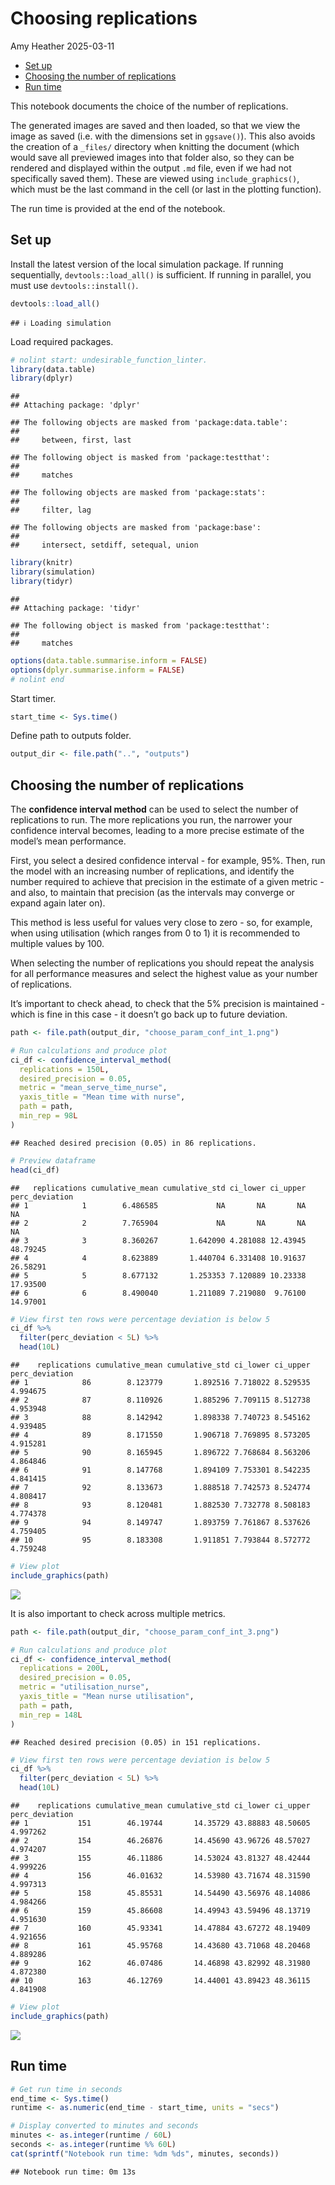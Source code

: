 Choosing replications
================
Amy Heather
2025-03-11

- [Set up](#set-up)
- [Choosing the number of
  replications](#choosing-the-number-of-replications)
- [Run time](#run-time)

This notebook documents the choice of the number of replications.

The generated images are saved and then loaded, so that we view the
image as saved (i.e. with the dimensions set in `ggsave()`). This also
avoids the creation of a `_files/` directory when knitting the document
(which would save all previewed images into that folder also, so they
can be rendered and displayed within the output `.md` file, even if we
had not specifically saved them). These are viewed using
`include_graphics()`, which must be the last command in the cell (or
last in the plotting function).

The run time is provided at the end of the notebook.

## Set up

Install the latest version of the local simulation package. If running
sequentially, `devtools::load_all()` is sufficient. If running in
parallel, you must use `devtools::install()`.

``` r
devtools::load_all()
```

    ## ℹ Loading simulation

Load required packages.

``` r
# nolint start: undesirable_function_linter.
library(data.table)
library(dplyr)
```

    ## 
    ## Attaching package: 'dplyr'

    ## The following objects are masked from 'package:data.table':
    ## 
    ##     between, first, last

    ## The following object is masked from 'package:testthat':
    ## 
    ##     matches

    ## The following objects are masked from 'package:stats':
    ## 
    ##     filter, lag

    ## The following objects are masked from 'package:base':
    ## 
    ##     intersect, setdiff, setequal, union

``` r
library(knitr)
library(simulation)
library(tidyr)
```

    ## 
    ## Attaching package: 'tidyr'

    ## The following object is masked from 'package:testthat':
    ## 
    ##     matches

``` r
options(data.table.summarise.inform = FALSE)
options(dplyr.summarise.inform = FALSE)
# nolint end
```

Start timer.

``` r
start_time <- Sys.time()
```

Define path to outputs folder.

``` r
output_dir <- file.path("..", "outputs")
```

## Choosing the number of replications

The **confidence interval method** can be used to select the number of
replications to run. The more replications you run, the narrower your
confidence interval becomes, leading to a more precise estimate of the
model’s mean performance.

First, you select a desired confidence interval - for example, 95%.
Then, run the model with an increasing number of replications, and
identify the number required to achieve that precision in the estimate
of a given metric - and also, to maintain that precision (as the
intervals may converge or expand again later on).

This method is less useful for values very close to zero - so, for
example, when using utilisation (which ranges from 0 to 1) it is
recommended to multiple values by 100.

When selecting the number of replications you should repeat the analysis
for all performance measures and select the highest value as your number
of replications.

It’s important to check ahead, to check that the 5% precision is
maintained - which is fine in this case - it doesn’t go back up to
future deviation.

``` r
path <- file.path(output_dir, "choose_param_conf_int_1.png")

# Run calculations and produce plot
ci_df <- confidence_interval_method(
  replications = 150L,
  desired_precision = 0.05,
  metric = "mean_serve_time_nurse",
  yaxis_title = "Mean time with nurse",
  path = path,
  min_rep = 98L
)
```

    ## Reached desired precision (0.05) in 86 replications.

``` r
# Preview dataframe
head(ci_df)
```

    ##   replications cumulative_mean cumulative_std ci_lower ci_upper perc_deviation
    ## 1            1        6.486585             NA       NA       NA             NA
    ## 2            2        7.765904             NA       NA       NA             NA
    ## 3            3        8.360267       1.642090 4.281088 12.43945       48.79245
    ## 4            4        8.623889       1.440704 6.331408 10.91637       26.58291
    ## 5            5        8.677132       1.253353 7.120889 10.23338       17.93500
    ## 6            6        8.490040       1.211089 7.219080  9.76100       14.97001

``` r
# View first ten rows were percentage deviation is below 5
ci_df %>%
  filter(perc_deviation < 5L) %>%
  head(10L)
```

    ##    replications cumulative_mean cumulative_std ci_lower ci_upper perc_deviation
    ## 1            86        8.123779       1.892516 7.718022 8.529535       4.994675
    ## 2            87        8.110926       1.885296 7.709115 8.512738       4.953948
    ## 3            88        8.142942       1.898338 7.740723 8.545162       4.939485
    ## 4            89        8.171550       1.906718 7.769895 8.573205       4.915281
    ## 5            90        8.165945       1.896722 7.768684 8.563206       4.864846
    ## 6            91        8.147768       1.894109 7.753301 8.542235       4.841415
    ## 7            92        8.133673       1.888518 7.742573 8.524774       4.808417
    ## 8            93        8.120481       1.882530 7.732778 8.508183       4.774378
    ## 9            94        8.149747       1.893759 7.761867 8.537626       4.759405
    ## 10           95        8.183308       1.911851 7.793844 8.572772       4.759248

``` r
# View plot
include_graphics(path)
```

![](../outputs/choose_param_conf_int_1.png)<!-- -->

It is also important to check across multiple metrics.

``` r
path <- file.path(output_dir, "choose_param_conf_int_3.png")

# Run calculations and produce plot
ci_df <- confidence_interval_method(
  replications = 200L,
  desired_precision = 0.05,
  metric = "utilisation_nurse",
  yaxis_title = "Mean nurse utilisation",
  path = path,
  min_rep = 148L
)
```

    ## Reached desired precision (0.05) in 151 replications.

``` r
# View first ten rows were percentage deviation is below 5
ci_df %>%
  filter(perc_deviation < 5L) %>%
  head(10L)
```

    ##    replications cumulative_mean cumulative_std ci_lower ci_upper perc_deviation
    ## 1           151        46.19744       14.35729 43.88883 48.50605       4.997262
    ## 2           154        46.26876       14.45690 43.96726 48.57027       4.974207
    ## 3           155        46.11886       14.53024 43.81327 48.42444       4.999226
    ## 4           156        46.01632       14.53980 43.71674 48.31590       4.997313
    ## 5           158        45.85531       14.54490 43.56976 48.14086       4.984266
    ## 6           159        45.86608       14.49943 43.59496 48.13719       4.951630
    ## 7           160        45.93341       14.47884 43.67272 48.19409       4.921656
    ## 8           161        45.95768       14.43680 43.71068 48.20468       4.889286
    ## 9           162        46.07486       14.46898 43.82992 48.31980       4.872380
    ## 10          163        46.12769       14.44001 43.89423 48.36115       4.841908

``` r
# View plot
include_graphics(path)
```

![](../outputs/choose_param_conf_int_3.png)<!-- -->

## Run time

``` r
# Get run time in seconds
end_time <- Sys.time()
runtime <- as.numeric(end_time - start_time, units = "secs")

# Display converted to minutes and seconds
minutes <- as.integer(runtime / 60L)
seconds <- as.integer(runtime %% 60L)
cat(sprintf("Notebook run time: %dm %ds", minutes, seconds))
```

    ## Notebook run time: 0m 13s
